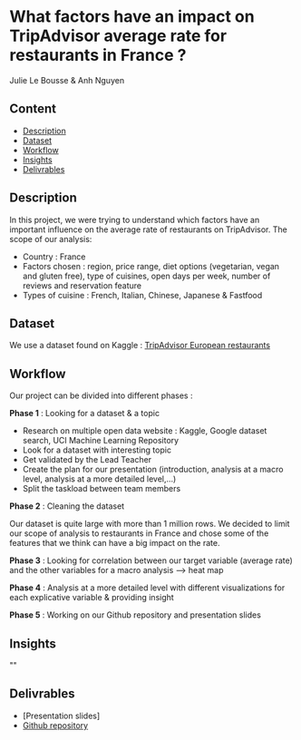 # What factors have an impact on TripAdvisor average rate for restaurants in France ?
Julie Le Bousse & Anh Nguyen
## Content
- [Description](https://github.com/anhfrenay/tripadvisor_rating/blob/main/README.md#description)
- [Dataset](https://github.com/anhfrenay/tripadvisor_rating/blob/main/README.md#dataset)
- [Workflow](https://github.com/anhfrenay/tripadvisor_rating/blob/main/README.md#workflow)
- [Insights](https://github.com/anhfrenay/tripadvisor_rating/blob/main/README.md#insights)
- [Delivrables](https://github.com/anhfrenay/tripadvisor_rating/blob/main/README.md#delivrables)

## Description
In this project, we were trying to understand which factors have an important influence on the average rate of restaurants on TripAdvisor.
The scope of our analysis:
- Country : France
- Factors chosen : region, price range, diet options (vegetarian, vegan and gluten free), type of cuisines, open days per week, number of reviews and reservation feature
- Types of cuisine : French, Italian, Chinese, Japanese & Fastfood


## Dataset 
We use a dataset found on Kaggle : [TripAdvisor European restaurants](https://www.kaggle.com/stefanoleone992/tripadvisor-european-restaurants)


## Workflow
Our project can be divided into different phases  :

**Phase 1** : Looking for a dataset & a topic
- Research on multiple open data website : Kaggle, Google dataset search, UCI Machine Learning Repository
- Look for a dataset with interesting topic
- Get validated by the Lead Teacher
- Create the plan for our presentation (introduction, analysis at a macro level, analysis at a more detailed level,...)
- Split the taskload between team members

**Phase 2** : Cleaning the dataset

Our dataset is quite large with more than 1 million rows.
We decided to limit our scope of analysis to restaurants in France and chose some of the features that we think can have a big impact on the rate.

**Phase 3** : Looking for correlation between our target variable (average rate) and the other variables for a macro analysis --> heat map

**Phase 4** : Analysis at a more detailed level with different visualizations for each explicative variable & providing insight

**Phase 5** : Working on our Github repository and presentation slides

## Insights

""

## Delivrables
- [Presentation slides]
- [Github repository](https://github.com/anhfrenay/tripadvisor_rating)
